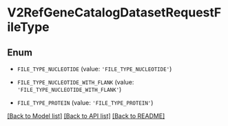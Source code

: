 # V2RefGeneCatalogDatasetRequestFileType


## Enum

* `FILE_TYPE_NUCLEOTIDE` (value: `'FILE_TYPE_NUCLEOTIDE'`)

* `FILE_TYPE_NUCLEOTIDE_WITH_FLANK` (value: `'FILE_TYPE_NUCLEOTIDE_WITH_FLANK'`)

* `FILE_TYPE_PROTEIN` (value: `'FILE_TYPE_PROTEIN'`)

[[Back to Model list]](../README.md#documentation-for-models) [[Back to API list]](../README.md#documentation-for-api-endpoints) [[Back to README]](../README.md)


